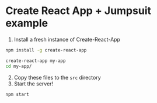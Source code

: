 # Create React App + Jumpsuit example

1. Install a fresh instance of Create-React-App
  ```bash
  npm install -g create-react-app

  create-react-app my-app
  cd my-app/
  ```
2. Copy these files to the `src` directory
3. Start the server!
  ```bash
  npm start
  ```
